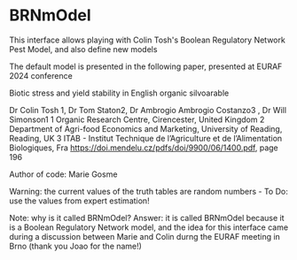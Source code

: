 # BRNmOdel
This interface allows playing with Colin Tosh's Boolean Regulatory Network Pest Model, and also define new models

The default model is presented in the following paper, presented at EURAF 2024 conference

Biotic stress and yield stability in English organic silvoarable

Dr Colin Tosh 1, Dr Tom Staton2, Dr Ambrogio Ambrogio Costanzo3 , Dr Will Simonson1
1 Organic Research Centre, Cirencester, United Kingdom
2 Department of Agri-food Economics and Marketing, University of Reading, Reading, UK
3 ITAB - Institut Technique de l’Agriculture et de l’Alimentation Biologiques, Fra
https://doi.mendelu.cz/pdfs/doi/9900/06/1400.pdf, page 196

Author of code: Marie Gosme

Warning: the current values of the truth tables are random numbers - To Do: use the values from expert estimation!

Note: why is it called BRNmOdel? Answer: it is called BRNmOdel because it is a Boolean Regulatory Network model, and the idea for this interface came during a discussion between Marie and Colin durng the EURAF meeting in Brno (thank you Joao for the name!)
